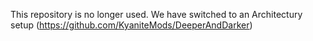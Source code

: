 This repository is no longer used. We have switched to an Architectury setup (https://github.com/KyaniteMods/DeeperAndDarker)
